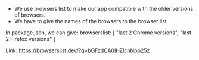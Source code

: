 - We use browsers list to make our app compatible with the older versions of browsers.
- We have to give the names of the browsers to the browser list

In package.json, we can give:
browserslist: [
    "last 2 Chrome versions",
    "last 2 Firefox versions"
]

Link: https://browserslist.dev/?q=bGFzdCA0IHZlcnNpb25z